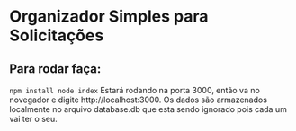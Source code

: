 # Organizador Simples para Solicitações
## Para rodar faça:
`
npm install
node index
`
Estará rodando na porta 3000, então va no novegador e digite http://localhost:3000.
Os dados são armazenados localmente no arquivo database.db que esta sendo ignorado pois cada um vai ter o seu. 
